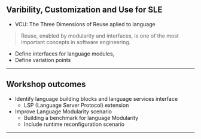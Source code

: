 ## Varibility, Customization and Use for SLE

- VCU: The Three Dimensions of Reuse aplied to language
> Reuse, enabled by modularity and interfaces, is one of the
most important concepts in software engineering.

- Define interfaces for language modules,
- Define variation points

----


## Workshop outcomes

* Identify language building blocks and language services interface
   * LSP (Language Server Protocol) extension
* Improve Language Modularity scenario
   * Building a benchmark for language Modularity
   * Include runtime reconfiguration scenario


----
